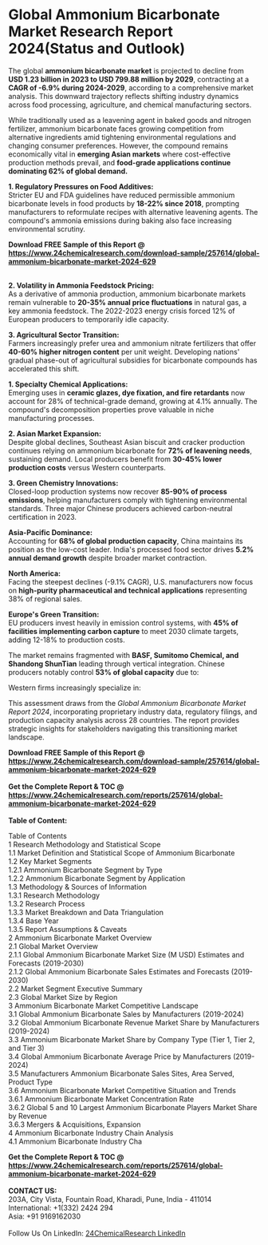 <h1>Global Ammonium Bicarbonate Market Research Report 2024(Status and Outlook)</h1><p>The global <strong>ammonium bicarbonate market</strong> is projected to decline from <strong>USD 1.23 billion in 2023 to USD 799.88 million by 2029</strong>, contracting at a <strong>CAGR of -6.9% during 2024-2029</strong>, according to a comprehensive market analysis. This downward trajectory reflects shifting industry dynamics across food processing, agriculture, and chemical manufacturing sectors.</p><p>While traditionally used as a leavening agent in baked goods and nitrogen fertilizer, ammonium bicarbonate faces growing competition from alternative ingredients amid tightening environmental regulations and changing consumer preferences. However, the compound remains economically vital in <strong>emerging Asian markets</strong> where cost-effective production methods prevail, and <strong>food-grade applications continue dominating 62% of global demand.</strong></p><p><strong>1. Regulatory Pressures on Food Additives:</strong><br>
Stricter EU and FDA guidelines have reduced permissible ammonium bicarbonate levels in food products by <strong>18-22% since 2018</strong>, prompting manufacturers to reformulate recipes with alternative leavening agents. The compound's ammonia emissions during baking also face increasing environmental scrutiny.</p><div><b>Download FREE Sample of this Report @ 
            <a href="https://www.24chemicalresearch.com/download-sample/257614/global-ammonium-bicarbonate-market-2024-629">
            https://www.24chemicalresearch.com/download-sample/257614/global-ammonium-bicarbonate-market-2024-629</a></b></div><br><p><strong>2. Volatility in Ammonia Feedstock Pricing:</strong><br>
As a derivative of ammonia production, ammonium bicarbonate markets remain vulnerable to <strong>20-35% annual price fluctuations</strong> in natural gas, a key ammonia feedstock. The 2022-2023 energy crisis forced 12% of European producers to temporarily idle capacity.</p><p><strong>3. Agricultural Sector Transition:</strong><br>
Farmers increasingly prefer urea and ammonium nitrate fertilizers that offer <strong>40-60% higher nitrogen content</strong> per unit weight. Developing nations' gradual phase-out of agricultural subsidies for bicarbonate compounds has accelerated this shift.</p><p><strong>1. Specialty Chemical Applications:</strong><br>
Emerging uses in <strong>ceramic glazes, dye fixation, and fire retardants</strong> now account for 28% of technical-grade demand, growing at 4.1% annually. The compound's decomposition properties prove valuable in niche manufacturing processes.</p><p><strong>2. Asian Market Expansion:</strong><br>
Despite global declines, Southeast Asian biscuit and cracker production continues relying on ammonium bicarbonate for <strong>72% of leavening needs</strong>, sustaining demand. Local producers benefit from <strong>30-45% lower production costs</strong> versus Western counterparts.</p><p><strong>3. Green Chemistry Innovations:</strong><br>
Closed-loop production systems now recover <strong>85-90% of process emissions</strong>, helping manufacturers comply with tightening environmental standards. Three major Chinese producers achieved carbon-neutral certification in 2023.</p><p><strong>Asia-Pacific Dominance:</strong><br>
Accounting for <strong>68% of global production capacity</strong>, China maintains its position as the low-cost leader. India's processed food sector drives <strong>5.2% annual demand growth</strong> despite broader market contraction.</p><p><strong>North America:</strong><br>
Facing the steepest declines (-9.1% CAGR), U.S. manufacturers now focus on <strong>high-purity pharmaceutical and technical applications</strong> representing 38% of regional sales.</p><p><strong>Europe's Green Transition:</strong><br>
EU producers invest heavily in emission control systems, with <strong>45% of facilities implementing carbon capture</strong> to meet 2030 climate targets, adding 12-18% to production costs.</p><p>The market remains fragmented with <strong>BASF, Sumitomo Chemical, and Shandong ShunTian</strong> leading through vertical integration. Chinese producers notably control <strong>53% of global capacity</strong> due to:</p><p>Western firms increasingly specialize in:</p><p>This assessment draws from the <em>Global Ammonium Bicarbonate Market Report 2024</em>, incorporating proprietary industry data, regulatory filings, and production capacity analysis across 28 countries. The report provides strategic insights for stakeholders navigating this transitioning market landscape.</p><div><b>Download FREE Sample of this Report @ 
            <a href="https://www.24chemicalresearch.com/download-sample/257614/global-ammonium-bicarbonate-market-2024-629">
            https://www.24chemicalresearch.com/download-sample/257614/global-ammonium-bicarbonate-market-2024-629</a></b></div><br><div><b>Get the Complete Report & TOC @ 
            <a href="https://www.24chemicalresearch.com/reports/257614/global-ammonium-bicarbonate-market-2024-629">
            https://www.24chemicalresearch.com/reports/257614/global-ammonium-bicarbonate-market-2024-629</a></b></div><br>
            <b>Table of Content:</b><p>Table of Contents<br />
1 Research Methodology and Statistical Scope<br />
1.1 Market Definition and Statistical Scope of Ammonium Bicarbonate<br />
1.2 Key Market Segments<br />
1.2.1 Ammonium Bicarbonate Segment by Type<br />
1.2.2 Ammonium Bicarbonate Segment by Application<br />
1.3 Methodology & Sources of Information<br />
1.3.1 Research Methodology<br />
1.3.2 Research Process<br />
1.3.3 Market Breakdown and Data Triangulation<br />
1.3.4 Base Year<br />
1.3.5 Report Assumptions & Caveats<br />
2 Ammonium Bicarbonate Market Overview<br />
2.1 Global Market Overview<br />
2.1.1 Global Ammonium Bicarbonate Market Size (M USD) Estimates and Forecasts (2019-2030)<br />
2.1.2 Global Ammonium Bicarbonate Sales Estimates and Forecasts (2019-2030)<br />
2.2 Market Segment Executive Summary<br />
2.3 Global Market Size by Region<br />
3 Ammonium Bicarbonate Market Competitive Landscape<br />
3.1 Global Ammonium Bicarbonate Sales by Manufacturers (2019-2024)<br />
3.2 Global Ammonium Bicarbonate Revenue Market Share by Manufacturers (2019-2024)<br />
3.3 Ammonium Bicarbonate Market Share by Company Type (Tier 1, Tier 2, and Tier 3)<br />
3.4 Global Ammonium Bicarbonate Average Price by Manufacturers (2019-2024)<br />
3.5 Manufacturers Ammonium Bicarbonate Sales Sites, Area Served, Product Type<br />
3.6 Ammonium Bicarbonate Market Competitive Situation and Trends<br />
3.6.1 Ammonium Bicarbonate Market Concentration Rate<br />
3.6.2 Global 5 and 10 Largest Ammonium Bicarbonate Players Market Share by Revenue<br />
3.6.3 Mergers & Acquisitions, Expansion<br />
4 Ammonium Bicarbonate Industry Chain Analysis<br />
4.1 Ammonium Bicarbonate Industry Cha</p><div><b>Get the Complete Report & TOC @ 
            <a href="https://www.24chemicalresearch.com/reports/257614/global-ammonium-bicarbonate-market-2024-629">
            https://www.24chemicalresearch.com/reports/257614/global-ammonium-bicarbonate-market-2024-629</a></b></div><br><b>CONTACT US:</b><br>
            203A, City Vista, Fountain Road, Kharadi, Pune, India - 411014<br>
            International: +1(332) 2424 294<br>
            Asia: +91 9169162030 <br><br>
            Follow Us On LinkedIn: <a href="https://www.linkedin.com/company/24chemicalresearch/">24ChemicalResearch LinkedIn</a>